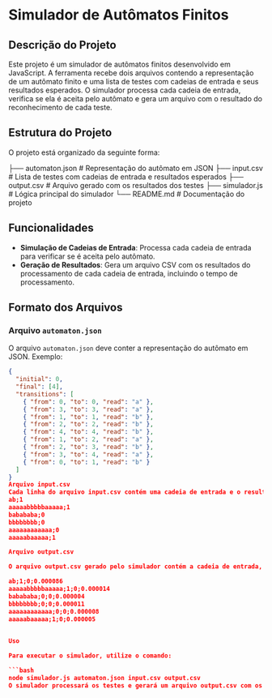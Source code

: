 # Simulador de Autômatos Finitos

## Descrição do Projeto

Este projeto é um simulador de autômatos finitos desenvolvido em JavaScript. A ferramenta recebe dois arquivos contendo a representação de um autômato finito e uma lista de testes com cadeias de entrada e seus resultados esperados. O simulador processa cada cadeia de entrada, verifica se ela é aceita pelo autômato e gera um arquivo com o resultado do reconhecimento de cada teste.

## Estrutura do Projeto

O projeto está organizado da seguinte forma:

├── automaton.json # Representação do autômato em JSON
├── input.csv # Lista de testes com cadeias de entrada e resultados esperados
├── output.csv # Arquivo gerado com os resultados dos testes
├── simulador.js # Lógica principal do simulador
└── README.md # Documentação do projeto

## Funcionalidades

- **Simulação de Cadeias de Entrada**: Processa cada cadeia de entrada para verificar se é aceita pelo autômato.
- **Geração de Resultados**: Gera um arquivo CSV com os resultados do processamento de cada cadeia de entrada, incluindo o tempo de processamento.

## Formato dos Arquivos

### Arquivo `automaton.json`

O arquivo `automaton.json` deve conter a representação do autômato em JSON. Exemplo:

```json 
{
  "initial": 0,
  "final": [4],
  "transitions": [
    { "from": 0, "to": 0, "read": "a" },
    { "from": 3, "to": 3, "read": "a" },
    { "from": 1, "to": 1, "read": "b" },
    { "from": 2, "to": 2, "read": "b" },
    { "from": 4, "to": 4, "read": "b" },
    { "from": 1, "to": 2, "read": "a" },
    { "from": 2, "to": 3, "read": "b" },
    { "from": 3, "to": 4, "read": "a" },
    { "from": 0, "to": 1, "read": "b" }
  ]
}
Arquivo input.csv
Cada linha do arquivo input.csv contém uma cadeia de entrada e o resultado esperado, separados por ponto e vírgula:
ab;1
aaaaabbbbbaaaaa;1
babababa;0
bbbbbbbb;0
aaaaaaaaaaaa;0
aaaaabaaaaa;1

Arquivo output.csv

O arquivo output.csv gerado pelo simulador contém a cadeia de entrada, o resultado esperado, o resultado obtido e o tempo de processamento, separados por ponto e vírgula:

ab;1;0;0.000086
aaaaabbbbbaaaaa;1;0;0.000014
babababa;0;0;0.000004
bbbbbbbb;0;0;0.000011
aaaaaaaaaaaa;0;0;0.000008
aaaaabaaaaa;1;0;0.000005

 
Uso

Para executar o simulador, utilize o comando:

```bash
node simulador.js automaton.json input.csv output.csv
O simulador processará os testes e gerará um arquivo output.csv com os resultados do reconhecimento de cada cadeia de entrada.

